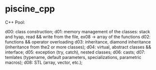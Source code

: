 # piscine_cpp

C++ Pool:

d00: class construction;
d01: memory management of the classes: stack and hyap, read && write from the file, ex08 -> array of the functions
d02: functions && operator overloading
d03: inheritance, diamond inheritance (inheritance from the2 or more classes);
d04: virtual, abstract classes && interface;
d05: exception (try, catch), nested classes;
d06: casts;
d07: temlates (typename, default parameters, specializations, parametric macros);
d08: STL (array, vector, etc.);
